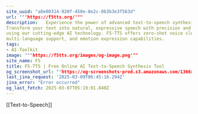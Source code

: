 ```yaml
---
site_uuid: "a8e00314-920f-450e-8e2c-0b3b3e3f563d"
url: ""'https://f5tts.org/'""
description:   Experience the power of advanced text-to-speech synthesis with F5-TTS.
Transform your text into natural, expressive speech with precision and ease
using our cutting-edge AI technology. F5-TTS offers zero-shot voice cloning,
multi-language support, and emotion expression capabilities.
tags:
- AI-Toolkit
image: ""'https://f5tts.org/images/og-image.png'""
site_name: F5
title: F5-TTS | Free Online AI Text-to-Speech Synthesis Tool
og_screenshot_url: ""https://og-screenshots-prod.s3.amazonaws.com/1366x768/80/false/03f0f364a8b9acc81b0620e4e8f4934480def2f56953c486186d90090397aa24.jpeg""
last_jina_request: '2025-03-09T06:45:16.294Z'
jina_error: "Error occurred"
og_last_fetch: 2025-03-07T05:19:01.840Z
---
```

[[Text-to-Speech]]

